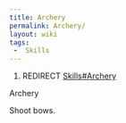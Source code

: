 ```yaml
---
title: Archery
permalink: Archery/
layout: wiki
tags:
 -  Skills
---
```


1.  REDIRECT [Skills\#Archery](/keeperrl_wiki/Skills#Archery "wikilink")

Archery

Shoot bows.
